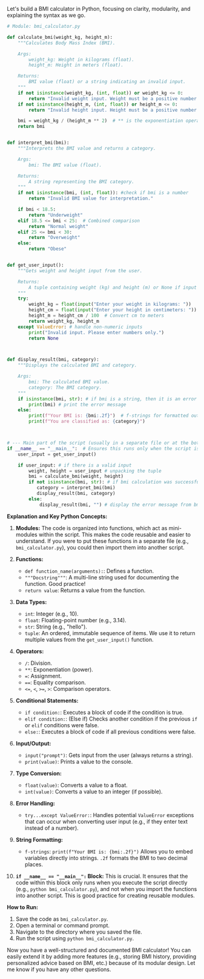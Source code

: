Let's build a BMI calculator in Python, focusing on clarity, modularity, and explaining the syntax as we go.

```python
# Module: bmi_calculator.py

def calculate_bmi(weight_kg, height_m):
    """Calculates Body Mass Index (BMI).

    Args:
        weight_kg: Weight in kilograms (float).
        height_m: Height in meters (float).

    Returns:
        BMI value (float) or a string indicating an invalid input.
    """
    if not isinstance(weight_kg, (int, float)) or weight_kg <= 0:
        return "Invalid weight input. Weight must be a positive number."
    if not isinstance(height_m, (int, float)) or height_m <= 0:
        return "Invalid height input. Height must be a positive number."

    bmi = weight_kg / (height_m ** 2)  # ** is the exponentiation operator
    return bmi


def interpret_bmi(bmi):
    """Interprets the BMI value and returns a category.

    Args:
        bmi: The BMI value (float).

    Returns:
        A string representing the BMI category.
    """
    if not isinstance(bmi, (int, float)): #check if bmi is a number
        return "Invalid BMI value for interpretation."

    if bmi < 18.5:
        return "Underweight"
    elif 18.5 <= bmi < 25:  # Combined comparison
        return "Normal weight"
    elif 25 <= bmi < 30:
        return "Overweight"
    else:
        return "Obese"


def get_user_input():
    """Gets weight and height input from the user.

    Returns:
        A tuple containing weight (kg) and height (m) or None if input is invalid.
    """
    try:
        weight_kg = float(input("Enter your weight in kilograms: "))
        height_cm = float(input("Enter your height in centimeters: "))
        height_m = height_cm / 100  # Convert cm to meters
        return weight_kg, height_m
    except ValueError: # handle non-numeric inputs
        print("Invalid input. Please enter numbers only.")
        return None



def display_result(bmi, category):
    """Displays the calculated BMI and category.

    Args:
        bmi: The calculated BMI value.
        category: The BMI category.
    """
    if isinstance(bmi, str): # if bmi is a string, then it is an error message
        print(bmi) # print the error message
    else:
        print(f"Your BMI is: {bmi:.2f}")  # f-strings for formatted output
        print(f"You are classified as: {category}")



# --- Main part of the script (usually in a separate file or at the bottom of this one) ---
if __name__ == "__main__":  # Ensures this runs only when the script is executed directly
    user_input = get_user_input()

    if user_input: # if there is a valid input
        weight, height = user_input # unpacking the tuple
        bmi = calculate_bmi(weight, height)
        if not isinstance(bmi, str): # if bmi calculation was successful
           category = interpret_bmi(bmi)
           display_result(bmi, category)
        else:
            display_result(bmi, "") # display the error message from bmi calculation
```

**Explanation and Key Python Concepts:**

1.  **Modules:** The code is organized into functions, which act as mini-modules within the script.  This makes the code reusable and easier to understand.  If you were to put these functions in a separate file (e.g., `bmi_calculator.py`), you could then import them into another script.

2.  **Functions:**
    *   `def function_name(arguments):`: Defines a function.
    *   `"""Docstring"""`:  A multi-line string used for documenting the function.  Good practice!
    *   `return value`: Returns a value from the function.

3.  **Data Types:**
    *   `int`: Integer (e.g., 10).
    *   `float`: Floating-point number (e.g., 3.14).
    *   `str`: String (e.g., "hello").
    *   `tuple`: An ordered, immutable sequence of items. We use it to return multiple values from the `get_user_input()` function.

4.  **Operators:**
    *   `/`: Division.
    *   `**`: Exponentiation (power).
    *   `=`: Assignment.
    *   `==`: Equality comparison.
    *   `<=`, `<`, `>=`, `>`: Comparison operators.

5.  **Conditional Statements:**
    *   `if condition:`: Executes a block of code if the condition is true.
    *   `elif condition:`:  (Else if) Checks another condition if the previous `if` or `elif` conditions were false.
    *   `else:`: Executes a block of code if all previous conditions were false.

6.  **Input/Output:**
    *   `input("prompt")`: Gets input from the user (always returns a string).
    *   `print(value)`: Prints a value to the console.

7.  **Type Conversion:**
    *   `float(value)`: Converts a value to a float.
    *   `int(value)`: Converts a value to an integer (if possible).

8.  **Error Handling:**
    *   `try...except ValueError:`:  Handles potential `ValueError` exceptions that can occur when converting user input (e.g., if they enter text instead of a number).

9.  **String Formatting:**
    *   `f-strings`:  `print(f"Your BMI is: {bmi:.2f}")`  Allows you to embed variables directly into strings.  `.2f` formats the BMI to two decimal places.

10. **`if __name__ == "__main__":` Block:** This is crucial.  It ensures that the code within this block only runs when you execute the script directly (e.g., `python bmi_calculator.py`), and not when you import the functions into another script. This is good practice for creating reusable modules.

**How to Run:**

1.  Save the code as `bmi_calculator.py`.
2.  Open a terminal or command prompt.
3.  Navigate to the directory where you saved the file.
4.  Run the script using `python bmi_calculator.py`.

Now you have a well-structured and documented BMI calculator!  You can easily extend it by adding more features (e.g., storing BMI history, providing personalized advice based on BMI, etc.) because of its modular design. Let me know if you have any other questions.
